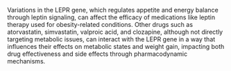 Variations in the LEPR gene, which regulates appetite and energy balance through leptin signaling, can affect the efficacy of medications like leptin therapy used for obesity-related conditions. Other drugs such as atorvastatin, simvastatin, valproic acid, and clozapine, although not directly targeting metabolic issues, can interact with the LEPR gene in a way that influences their effects on metabolic states and weight gain, impacting both drug effectiveness and side effects through pharmacodynamic mechanisms.